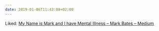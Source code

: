 ```yaml
---
date: 2019-01-06T11:43:08+02:00
---
```


Liked: [My Name is Mark and I have Mental Illness – Mark Bates – Medium](https://medium.com/@markbates/my-name-is-mark-and-i-have-mental-illness-a6b482643fe6)
